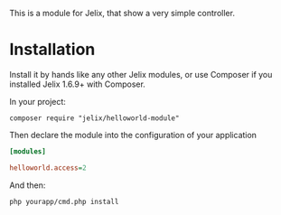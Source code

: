 This is a module for Jelix, that show a very simple controller.


Installation
============

Install it by hands like any other Jelix modules, or use Composer if you installed
Jelix 1.6.9+ with Composer.

In your project:

```
composer require "jelix/helloworld-module"
```


Then declare the module into the configuration of your application

```ini
[modules]

helloworld.access=2
```

And then:

```
php yourapp/cmd.php install
```
